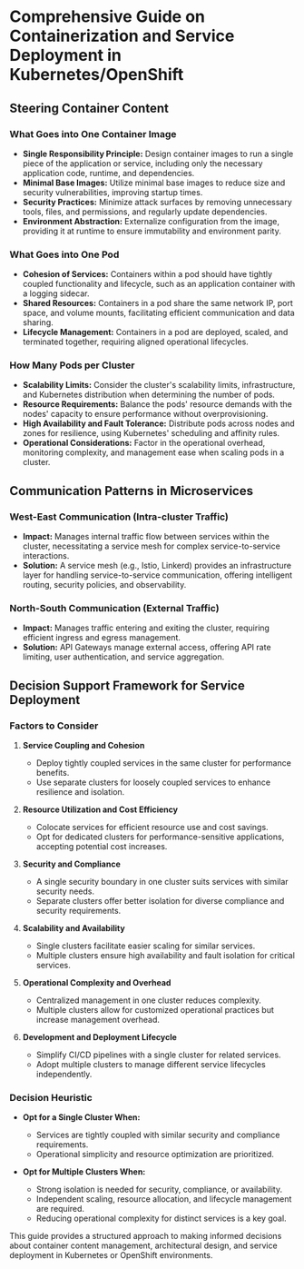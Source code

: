 # Comprehensive Guide on Containerization and Service Deployment in Kubernetes/OpenShift

## Steering Container Content

### What Goes into One Container Image

- **Single Responsibility Principle:** Design container images to run a single piece of the application or service, including only the necessary application code, runtime, and dependencies.
- **Minimal Base Images:** Utilize minimal base images to reduce size and security vulnerabilities, improving startup times.
- **Security Practices:** Minimize attack surfaces by removing unnecessary tools, files, and permissions, and regularly update dependencies.
- **Environment Abstraction:** Externalize configuration from the image, providing it at runtime to ensure immutability and environment parity.

### What Goes into One Pod

- **Cohesion of Services:** Containers within a pod should have tightly coupled functionality and lifecycle, such as an application container with a logging sidecar.
- **Shared Resources:** Containers in a pod share the same network IP, port space, and volume mounts, facilitating efficient communication and data sharing.
- **Lifecycle Management:** Containers in a pod are deployed, scaled, and terminated together, requiring aligned operational lifecycles.

### How Many Pods per Cluster

- **Scalability Limits:** Consider the cluster's scalability limits, infrastructure, and Kubernetes distribution when determining the number of pods.
- **Resource Requirements:** Balance the pods' resource demands with the nodes' capacity to ensure performance without overprovisioning.
- **High Availability and Fault Tolerance:** Distribute pods across nodes and zones for resilience, using Kubernetes' scheduling and affinity rules.
- **Operational Considerations:** Factor in the operational overhead, monitoring complexity, and management ease when scaling pods in a cluster.

## Communication Patterns in Microservices

### West-East Communication (Intra-cluster Traffic)

- **Impact:** Manages internal traffic flow between services within the cluster, necessitating a service mesh for complex service-to-service interactions.
- **Solution:** A service mesh (e.g., Istio, Linkerd) provides an infrastructure layer for handling service-to-service communication, offering intelligent routing, security policies, and observability.

### North-South Communication (External Traffic)

- **Impact:** Manages traffic entering and exiting the cluster, requiring efficient ingress and egress management.
- **Solution:** API Gateways manage external access, offering API rate limiting, user authentication, and service aggregation.

## Decision Support Framework for Service Deployment

### Factors to Consider

1. **Service Coupling and Cohesion**
   - Deploy tightly coupled services in the same cluster for performance benefits.
   - Use separate clusters for loosely coupled services to enhance resilience and isolation.

2. **Resource Utilization and Cost Efficiency**
   - Colocate services for efficient resource use and cost savings.
   - Opt for dedicated clusters for performance-sensitive applications, accepting potential cost increases.

3. **Security and Compliance**
   - A single security boundary in one cluster suits services with similar security needs.
   - Separate clusters offer better isolation for diverse compliance and security requirements.

4. **Scalability and Availability**
   - Single clusters facilitate easier scaling for similar services.
   - Multiple clusters ensure high availability and fault isolation for critical services.

5. **Operational Complexity and Overhead**
   - Centralized management in one cluster reduces complexity.
   - Multiple clusters allow for customized operational practices but increase management overhead.

6. **Development and Deployment Lifecycle**
   - Simplify CI/CD pipelines with a single cluster for related services.
   - Adopt multiple clusters to manage different service lifecycles independently.

### Decision Heuristic

- **Opt for a Single Cluster When:**
  - Services are tightly coupled with similar security and compliance requirements.
  - Operational simplicity and resource optimization are prioritized.

- **Opt for Multiple Clusters When:**
  - Strong isolation is needed for security, compliance, or availability.
  - Independent scaling, resource allocation, and lifecycle management are required.
  - Reducing operational complexity for distinct services is a key goal.

This guide provides a structured approach to making informed decisions about container content management, architectural design, and service deployment in Kubernetes or OpenShift environments.
